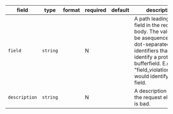 | field | type | format | required | default | description |
|---|---|---|---|---|---|
| `field` | `string` |  | N |  | A path leading to a field in the request body. The value will be asequence of dot-separated identifiers that identify a protocol bufferfield. E.g., "field_violations.field" would identify this field. |
| `description` | `string` |  | N |  | A description of why the request element is bad. |

